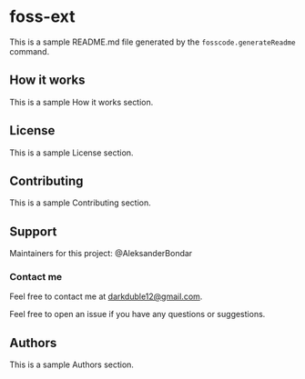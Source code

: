 # foss-ext

This is a sample README.md file generated by the `fosscode.generateReadme` command.
## How it works

This is a sample How it works section.
## License

This is a sample License section.
## Contributing

This is a sample Contributing section.
## Support

Maintainers for this project:
@AleksanderBondar
### Contact me

Feel free to contact me at <darkduble12@gmail.com>.

Feel free to open an issue if you have any questions or suggestions.
## Authors

This is a sample Authors section.
